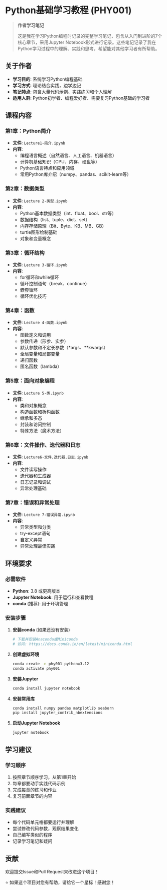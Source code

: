 # Python基础学习教程 (PHY001)

> **作者学习笔记** 
> 
> 这是我在学习Python编程时记录的完整学习笔记，包含从入门到进阶的7个核心章节，采用Jupyter Notebook形式进行记录。这些笔记记录了我在Python学习过程中的理解、实践和思考，希望能对其他学习者有所帮助。

## 关于作者

- **学习目的**: 系统学习Python编程基础
- **学习方式**: 理论结合实践，边学边记
- **笔记特点**: 包含大量代码示例、实践练习和个人理解
- **适用人群**: Python初学者、编程爱好者、需要复习Python基础的学习者

## 课程内容

### 第1章：Python简介
- **文件**: `Lecture1-简介.ipynb`
- **内容**: 
  - 编程语言概述（自然语言、人工语言、机器语言）
  - 计算机基础知识（CPU、内存、硬盘等）
  - Python语言特点和应用领域
  - 常用Python库介绍（numpy、pandas、scikit-learn等）

### 第2章：数据类型
- **文件**: `Lecture 2-类型.ipynb`
- **内容**:
  - Python基本数据类型（int、float、bool、str等）
  - 数据结构（list、tuple、dict、set）
  - 内存存储原理（Bit、Byte、KB、MB、GB）
  - turtle图形绘制基础
  - 对象和变量概念

### 第3章：循环结构
- **文件**: `Lecture 3-循环.ipynb`
- **内容**:
  - for循环和while循环
  - 循环控制语句（break、continue）
  - 嵌套循环
  - 循环优化技巧

### 第4章：函数
- **文件**: `Lecture 4-函数.ipynb`
- **内容**:
  - 函数定义和调用
  - 参数传递（形参、实参）
  - 默认参数和不定长参数（*args、**kwargs）
  - 全局变量和局部变量
  - 递归函数
  - 匿名函数（lambda）

### 第5章：面向对象编程
- **文件**: `Lecture 5-类.ipynb`
- **内容**:
  - 类和对象概念
  - 构造函数和析构函数
  - 继承和多态
  - 封装和访问控制
  - 特殊方法（魔术方法）

### 第6章：文件操作、迭代器和日志
- **文件**: `Lecture6-文件,迭代器,日志.ipynb`
- **内容**:
  - 文件读写操作
  - 迭代器和生成器
  - 日志记录和调试
  - 异常处理基础

### 第7章：错误和异常处理
- **文件**: `Lecture 7-错误异常.ipynb`
- **内容**:
  - 异常类型和分类
  - try-except语句
  - 自定义异常
  - 异常处理最佳实践

## 环境要求

### 必需软件
- **Python**: 3.8 或更高版本
- **Jupyter Notebook**: 用于运行和查看教程
- **conda** (推荐): 用于环境管理

### 安装步骤

1. **安装conda** (如果还没有安装)
   ```bash
   # 下载并安装Anaconda或Miniconda
   # 访问: https://docs.conda.io/en/latest/miniconda.html
   ```

2. **创建虚拟环境**
   ```bash
   conda create -n phy001 python=3.12
   conda activate phy001
   ```

3. **安装Jupyter**
   ```bash
   conda install jupyter notebook
   ```

4. **安装常用库**
   ```bash
   conda install numpy pandas matplotlib seaborn
   pip install jupyter_contrib_nbextensions
   ```

5. **启动Jupyter Notebook**
   ```bash
   jupyter notebook
   ```

##  学习建议

### 学习顺序
1. 按照章节顺序学习，从第1章开始
2. 每章都要动手实践代码示例
3. 完成每章的练习和作业
4. 复习前面章节的内容

### 实践建议
- 每个代码单元格都要运行并理解
- 尝试修改代码参数，观察结果变化
- 自己编写类似的程序
- 记录学习笔记和疑问

## 贡献

欢迎提交Issue和Pull Request来改进这个项目！

⭐ 如果这个项目对您有帮助，请给它一个星标！感谢您！ 
